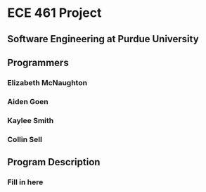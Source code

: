 # ECE 461 Project
## Software Engineering at Purdue University

## Programmers
### Elizabeth McNaughton
### Aiden Goen
### Kaylee Smith
### Collin Sell

## Program Description
### Fill in here
